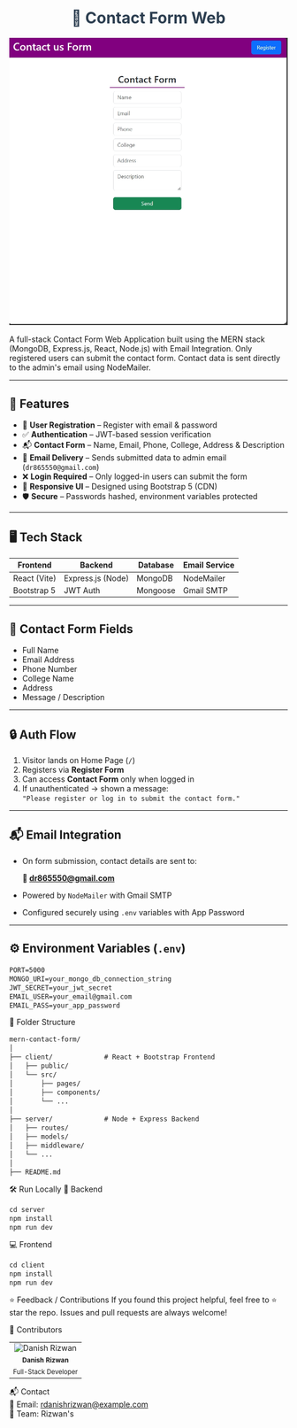 <h1 align="center" style="color:#2c3e50;">🧠 Contact Form Web</h1>

<p align="center">
  <img src="./image.png" alt="CSphere Preview" width="700"/>
</p>
A full-stack Contact Form Web Application built using the MERN stack (MongoDB, Express.js, React, Node.js) with Email Integration. Only registered users can submit the contact form. Contact data is sent directly to the admin's email using NodeMailer.

---

## 🚀 Features

- 🔐 **User Registration** – Register with email & password
- ✅ **Authentication** – JWT-based session verification
- 📬 **Contact Form** – Name, Email, Phone, College, Address & Description
- 📧 **Email Delivery** – Sends submitted data to admin email (`dr865550@gmail.com`)
- ❌ **Login Required** – Only logged-in users can submit the form
- 🎨 **Responsive UI** – Designed using Bootstrap 5 (CDN)
- 🛡️ **Secure** – Passwords hashed, environment variables protected

---

## 🖥️ Tech Stack

| Frontend        | Backend         | Database   | Email Service  |
|-----------------|------------------|------------|----------------|
| React (Vite)    | Express.js (Node)| MongoDB    | NodeMailer     |
| Bootstrap 5     | JWT Auth         | Mongoose   | Gmail SMTP     |

---

## 📝 Contact Form Fields

- Full Name
- Email Address
- Phone Number
- College Name
- Address
- Message / Description

---

## 🔒 Auth Flow

1. Visitor lands on Home Page (`/`)
2. Registers via **Register Form**
3. Can access **Contact Form** only when logged in
4. If unauthenticated → shown a message:  
   `"Please register or log in to submit the contact form."`

---

## 📬 Email Integration

- On form submission, contact details are sent to:

  **📧 dr865550@gmail.com**

- Powered by `NodeMailer` with Gmail SMTP
- Configured securely using `.env` variables with App Password

---

## ⚙️ Environment Variables (`.env`)

```env
PORT=5000
MONGO_URI=your_mongo_db_connection_string
JWT_SECRET=your_jwt_secret
EMAIL_USER=your_email@gmail.com
EMAIL_PASS=your_app_password
```
📁 Folder Structure
```
mern-contact-form/
│
├── client/             # React + Bootstrap Frontend
│   ├── public/
│   └── src/
│       ├── pages/
│       ├── components/
│       └── ...
│
├── server/             # Node + Express Backend
│   ├── routes/
│   ├── models/
│   ├── middleware/
│   └── ...
│
├── README.md

```

🛠️ Run Locally
🚀 Backend
```
cd server
npm install
npm run dev

```
💻 Frontend
```
cd client
npm install
npm run dev
```

⭐ Feedback / Contributions
If you found this project helpful, feel free to ⭐ star the repo.
Issues and pull requests are always welcome!

👤 Contributors
<table> <tr> <td align="center"> <img src="https://avatars.githubusercontent.com/u/164065390?v=4" width="80px;" alt="Danish Rizwan"/> <br /><sub><b>Danish Rizwan</b></sub><br /> <sub>Full-Stack Developer</sub> </td> </tr> </table>

📬 Contact
<br>
📧 Email: rdanishrizwan@example.com
<br>
💼 Team: Rizwan's
